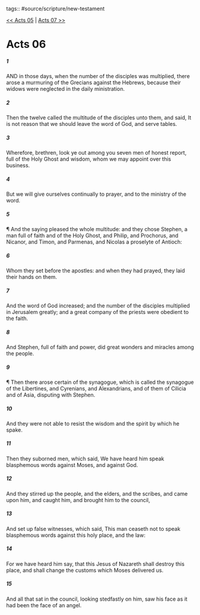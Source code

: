 tags:: #source/scripture/new-testament

[<< Acts 05](/new-testament/05_Acts/Acts_05.md) | [Acts 07 >>](/new-testament/05_Acts/Acts_07.md)

# Acts 06

##### 1

AND in those days, when the number of the disciples was multiplied, there arose a murmuring of the Grecians against the Hebrews, because their widows were neglected in the daily ministration.

##### 2

Then the twelve called the multitude of the disciples unto them, and said, It is not reason that we should leave the word of God, and serve tables.

##### 3

Wherefore, brethren, look ye out among you seven men of honest report, full of the Holy Ghost and wisdom, whom we may appoint over this business.

##### 4

But we will give ourselves continually to prayer, and to the ministry of the word.

##### 5

¶ And the saying pleased the whole multitude: and they chose Stephen, a man full of faith and of the Holy Ghost, and Philip, and Prochorus, and Nicanor, and Timon, and Parmenas, and Nicolas a proselyte of Antioch:

##### 6

Whom they set before the apostles: and when they had prayed, they laid their hands on them.

##### 7

And the word of God increased; and the number of the disciples multiplied in Jerusalem greatly; and a great company of the priests were obedient to the faith.

##### 8

And Stephen, full of faith and power, did great wonders and miracles among the people.

##### 9

¶ Then there arose certain of the synagogue, which is called the synagogue of the Libertines, and Cyrenians, and Alexandrians, and of them of Cilicia and of Asia, disputing with Stephen.

##### 10

And they were not able to resist the wisdom and the spirit by which he spake.

##### 11

Then they suborned men, which said, We have heard him speak blasphemous words against Moses, and against God.

##### 12

And they stirred up the people, and the elders, and the scribes, and came upon him, and caught him, and brought him to the council,

##### 13

And set up false witnesses, which said, This man ceaseth not to speak blasphemous words against this holy place, and the law:

##### 14

For we have heard him say, that this Jesus of Nazareth shall destroy this place, and shall change the customs which Moses delivered us.

##### 15

And all that sat in the council, looking stedfastly on him, saw his face as it had been the face of an angel.
